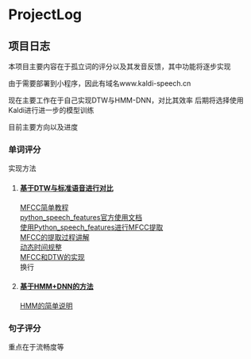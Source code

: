 # ProjectLog

## 项目日志

本项目主要内容在于孤立词的评分以及其发音反馈，其中功能将逐步实现

由于需要部署到小程序，因此有域名www.kaldi-speech.cn

现在主要工作在于自己实现DTW与HMM-DNN，对比其效率
后期将选择使用Kaldi进行进一步的模型训练

目前主要方向以及进度

### 单词评分

实现方法

1. #### [基于DTW与标准语音进行对比]()
   [MFCC简单教程](http://www.practicalcryptography.com/miscellaneous/machine-learning/guide-mel-frequency-cepstral-coefficients-mfccs/)  
   [python_speech_features官方使用文档](https://python-speech-features.readthedocs.io/en/latest/)   
   [使用Python_speech_features进行MFCC提取](https://www.jianshu.com/p/e32d2d5ccb0d)    
   [MFCC的提取过程讲解](https://blog.csdn.net/zouxy09/article/details/9156785)   
   [动态时间规整](https://www.cnblogs.com/zhizhan/p/4419066.html)    
   [MFCC和DTW的实现](https://blog.csdn.net/qq_31821675/article/details/80195315)  
   换行
2. #### [基于HMM+DNN的方法]()
   [HMM的简单说明](http://www.practicalcryptography.com/miscellaneous/machine-learning/hidden-markov-model-hmm-tutorial/)

### 句子评分

重点在于流畅度等